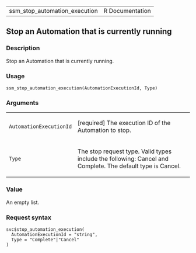 <table style="width: 100%;">
<tbody>
<tr class="odd">
<td>ssm_stop_automation_execution</td>
<td style="text-align: right;">R Documentation</td>
</tr>
</tbody>
</table>

## Stop an Automation that is currently running

### Description

Stop an Automation that is currently running.

### Usage

    ssm_stop_automation_execution(AutomationExecutionId, Type)

### Arguments

<table>
<colgroup>
<col style="width: 35%" />
<col style="width: 65%" />
</colgroup>
<tbody>
<tr class="odd">
<td><code
id="ssm_stop_automation_execution_:_AutomationExecutionId">AutomationExecutionId</code></td>
<td><p>[required] The execution ID of the Automation to stop.</p></td>
</tr>
<tr class="even">
<td><code id="ssm_stop_automation_execution_:_Type">Type</code></td>
<td><p>The stop request type. Valid types include the following: Cancel
and Complete. The default type is Cancel.</p></td>
</tr>
</tbody>
</table>

### Value

An empty list.

### Request syntax

    svc$stop_automation_execution(
      AutomationExecutionId = "string",
      Type = "Complete"|"Cancel"
    )
